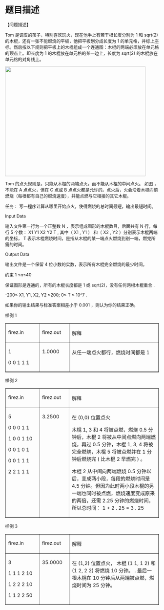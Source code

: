 # 题目描述


<p>
【问题描述】
</p>
<p>
Tom 是调皮的孩子，特别喜欢玩火，现在他手上有若干根长度分别为 1 和 sqrt(2) 的木棍，还有一张不能燃烧的平板，他把平板划分成长度为 1 的单元格，并标上座标。然后按以下规则把平板上的木棍组成一个连通图：木棍的两端必须放在单元格的顶点上。即长度为 1 的木棍放在单元格的某一边上，长度为 sqrt(2) 的木棍放在单元格的对角线上。
</p>
<p align="left">
<img alt="" src="http://acm.hit.edu.cn/hoj/static/attach/20170430/20170430232701_85823.jpg" height="359" width="460"/> 
</p>
<p>
Tom 的点火规则是，只能从木棍的两端点火，而不能从木棍的中间点火。 如图 ，不能在 A 点点火，但在 C 点或 B 点点火都是允许的。点火后，火会沿着木棍向前燃烧（每根都有自己的燃烧速度），并能点燃与它相接的其它木棍。
</p>
<p>
任务： 写一程序计算从哪里开始点火，使得燃烧的总时间最短，输出最短时间。
</p>
<p>
Input Data
</p>
<p>
输入文件第一行为一个正整数 N ，表示组成图形的木棍数目，后面共有 N 行，每行 5 个数： X1 Y1 X2 Y2 T , 其中（ X1 , Y1 ） 和（ X2 , Y2 ）分别表示木棍两端的坐标， T 表示木棍燃烧时间，是指从木棍的某一端点火燃烧到别一端，燃完所需的时间。
</p>
<p>
Output Data
</p>
<p>
输出文件是一个保留 4 位小数的实数，表示所有木棍完全燃烧的最少时间。
</p>
<p>
约束 1 ≤n≤40
</p>
<p>
保证图形是连通的，所有的木棍长度都是 1 或 sqrt(2)，没有任何两根木棍重合 .
</p>
<p>
-200≤ X1, Y1, X2, Y2 ≤200; 0≤ T ≤ 10^7 .
</p>
<p>
如果你的输出结果与标准答案相差小于 0.001 ，则认为你的结果正确。
</p>
<p>
样例 1
</p>
<table border="1" cellpadding="0" cellspacing="0">
<tbody>
<tr>
<td valign="top" width="103">
<p>
firez.in
</p>
</td>
<td valign="top" width="84">
<p>
firez.out
</p>
</td>
<td valign="top" width="324">
<p>
解释
</p>
</td>
</tr>
<tr>
<td valign="top" width="103">
<p>
1
</p>
<p>
0 0 1 1 1
</p>
</td>
<td valign="top" width="84">
<p>
1.0000
</p>
</td>
<td valign="top" width="324">
<p>
从任一端点火都行，燃烧时间都是 1
</p>
</td>
</tr>
</tbody>
</table>
<p>
样例 2
</p>
<table border="1" cellpadding="0" cellspacing="0">
<tbody>
<tr>
<td valign="top" width="103">
<p>
firez.in
</p>
</td>
<td valign="top" width="84">
<p>
firez.out
</p>
</td>
<td valign="top" width="324">
<p>
解释
</p>
</td>
</tr>
<tr>
<td valign="top" width="103">
<p>
5
</p>
<p>
0 0 0 1 1
</p>
<p>
1 0 0 1 10
</p>
<p>
0 0 1 0 1
</p>
<p>
0 0 1 1 1
</p>
<p>
2 2 1 1 1
</p>
</td>
<td valign="top" width="84">
<p>
3.2500
</p>
</td>
<td valign="top" width="324">
<p>
在 (0,0) 位置点火
</p>
<p>
木棍 1, 3 和 4 将被点燃，燃烧 0.5 分钟后，木棍 2 将被从中间点燃向两端燃烧，再过 0.5 分钟，木棍 1, 3, 4 将被完全燃烧，木棍 5 将被点燃并在 1 分钟后燃烧完 ( 比木棍 2 早燃完 ) 。
</p>
<p>
木棍 2 从中间向两端燃烧 0.5 分钟以后，变成两小段，每段的燃烧时间是 4.5 分钟。但因为此时两小段木棍的另一端也同时被点燃，燃烧速度变成原来的两倍，还需 2.25 分钟的燃烧时间， 所以总时间： 1 + 2 . 25 = 3 . 25
</p>
</td>
</tr>
</tbody>
</table>
<p>
样例 3
</p>
<table border="1" cellpadding="0" cellspacing="0">
<tbody>
<tr>
<td valign="top" width="103">
<p>
firez.in
</p>
</td>
<td valign="top" width="84">
<p>
firez.out
</p>
</td>
<td valign="top" width="324">
<p>
解释
</p>
</td>
</tr>
<tr>
<td valign="top" width="103">
<p>
3
</p>
<p>
1 1 1 2 10
</p>
<p>
1 2 2 2 10
</p>
<p>
1 1 2 2 50
</p>
</td>
<td valign="top" width="84">
<p>
35.0000
</p>
</td>
<td valign="top" width="324">
<p>
在 (1,2) 位置点火， 木棍 (1 1, 1 2) 和 (1 2, 2 2) 将燃烧 10 分钟。 . 最后一根木棍在 10 分钟后从两端被点燃，燃烧时间为 25 分钟。
</p>
</td>
</tr>
</tbody>
</table>
<p>
<br/>
 
</p>
